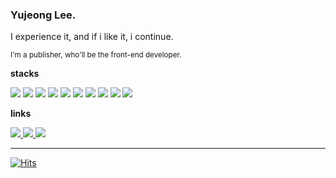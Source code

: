 ### Yujeong Lee.
I experience it, and if i like it, i continue.

<sup>I'm a publisher, who'll be the front-end developer.</sup>

**stacks**

<img src="https://img.shields.io/badge/Next.js-000000?style=flat-square&logo=Next.js&logoColor=white"/> <img src="https://img.shields.io/badge/HTML-E34F26?style=flat-square&logo=HTML5&logoColor=white"/> <img src="https://img.shields.io/badge/CSS-1572B6?style=flat-square&logo=CSS3&logoColor=white"/> <img src="https://img.shields.io/badge/JavaScript-ffb13b?style=flat-square&logo=JavaScript&logoColor=white"/> <img src="https://img.shields.io/badge/React-61DAFB?style=flat-square&logo=React&logoColor=white"/> <img src="https://img.shields.io/badge/Vue.js-4FC08D?style=flat-square&logo=Vue.js&logoColor=white"/>  <img src="https://img.shields.io/badge/Node.JS-339933?style=flat-square&logo=Node.js&logoColor=white"/> <img src="https://img.shields.io/badge/Styled-DB7093?style=flat-square&logo=StyledComponents&logoColor=white"/> <img src="https://img.shields.io/badge/Sass-CC6699?style=flat-square&logo=Sass&logoColor=white"/> <img src="https://img.shields.io/badge/Less-1D365D?style=flat-square&logo=Less&logoColor=white"/>


**links**

<a href="mailto:this.yujeong@gmail.com">
  <img src="https://img.shields.io/badge/this.yujeong%40gmail.com-EA4335?style=flat-square&logo=gmail&logoColor=white"/>
</a>
<a href="https://thisyujeong.dev">
  <img src="https://img.shields.io/badge/thisyujeong.dev-2a75e9?style=flat-square&logo=Bloglovin&logoColor=white"/>
</a>
<a href="https://thisyujeong.com">
   <img src="https://img.shields.io/badge/thisyujeong.com-ff7145?style=flat-square&logo=GitHub%20Sponsors&logoColor=white"/>   
</a>

---

[![Hits](https://hits.seeyoufarm.com/api/count/incr/badge.svg?url=https%3A%2F%2Fgithub.com%2Fthisyujeong&count_bg=%23999999&title_bg=%23999999&icon=&icon_color=%23E7E7E7&title=Views&edge_flat=true)](https://hits.seeyoufarm.com)

